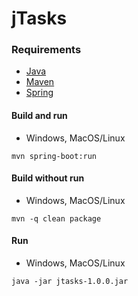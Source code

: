 # jTasks

### Requirements
* [Java](https://openjdk.org/)  
* [Maven](https://maven.apache.org)  
* [Spring](https://spring.io)

#### Build and run
* Windows, MacOS/Linux
```
mvn spring-boot:run
```
#### Build without run
* Windows, MacOS/Linux
```
mvn -q clean package
```
#### Run
* Windows, MacOS/Linux
```
java -jar jtasks-1.0.0.jar
```
